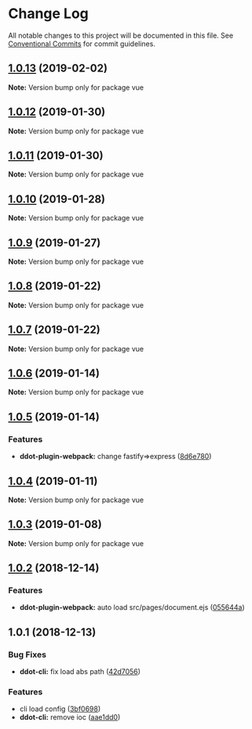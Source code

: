 # Change Log

All notable changes to this project will be documented in this file.
See [Conventional Commits](https://conventionalcommits.org) for commit guidelines.

## [1.0.13](https://github.com/Jetsly/ddot/compare/vue@1.0.12...vue@1.0.13) (2019-02-02)

**Note:** Version bump only for package vue





## [1.0.12](https://github.com/Jetsly/ddot/compare/vue@1.0.11...vue@1.0.12) (2019-01-30)

**Note:** Version bump only for package vue





## [1.0.11](https://github.com/Jetsly/ddot/compare/vue@1.0.10...vue@1.0.11) (2019-01-30)

**Note:** Version bump only for package vue





## [1.0.10](https://github.com/Jetsly/ddot/compare/vue@1.0.9...vue@1.0.10) (2019-01-28)

**Note:** Version bump only for package vue





## [1.0.9](https://github.com/Jetsly/ddot/compare/vue@1.0.8...vue@1.0.9) (2019-01-27)

**Note:** Version bump only for package vue





## [1.0.8](https://github.com/Jetsly/ddot/compare/vue@1.0.7...vue@1.0.8) (2019-01-22)

**Note:** Version bump only for package vue





## [1.0.7](https://github.com/Jetsly/ddot/compare/vue@1.0.6...vue@1.0.7) (2019-01-22)

**Note:** Version bump only for package vue





## [1.0.6](https://github.com/Jetsly/ddot/compare/vue@1.0.5...vue@1.0.6) (2019-01-14)

**Note:** Version bump only for package vue





## [1.0.5](https://github.com/Jetsly/ddot/compare/vue@1.0.4...vue@1.0.5) (2019-01-14)


### Features

* **ddot-plugin-webpack:** change fastify=>express ([8d6e780](https://github.com/Jetsly/ddot/commit/8d6e780))





## [1.0.4](https://github.com/Jetsly/ddot/compare/vue@1.0.3...vue@1.0.4) (2019-01-11)

**Note:** Version bump only for package vue





## [1.0.3](https://github.com/Jetsly/ddot/compare/vue@1.0.2...vue@1.0.3) (2019-01-08)

**Note:** Version bump only for package vue





## [1.0.2](https://github.com/Jetsly/ddot/compare/vue@1.0.1...vue@1.0.2) (2018-12-14)


### Features

* **ddot-plugin-webpack:** auto load src/pages/document.ejs ([055644a](https://github.com/Jetsly/ddot/commit/055644a))





## 1.0.1 (2018-12-13)


### Bug Fixes

* **ddot-cli:** fix load abs path ([42d7056](https://github.com/Jetsly/ddot/commit/42d7056))


### Features

* cli load config ([3bf0698](https://github.com/Jetsly/ddot/commit/3bf0698))
* **ddot-cli:** remove ioc ([aae1dd0](https://github.com/Jetsly/ddot/commit/aae1dd0))
